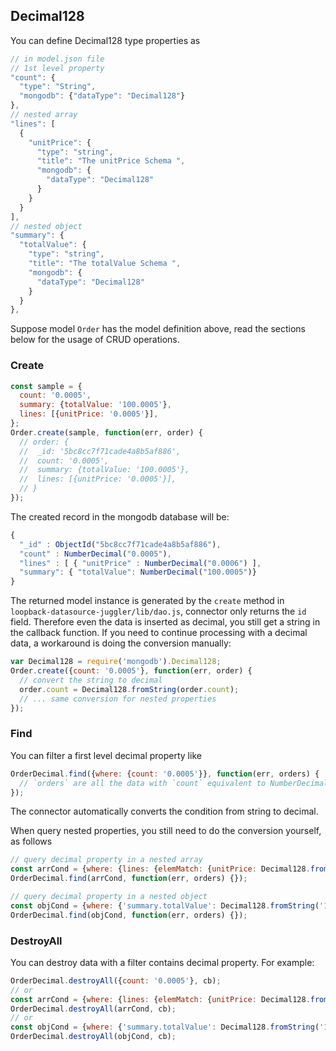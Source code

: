 ## Decimal128

You can define Decimal128 type properties as

```js
// in model.json file
// 1st level property
"count": {
  "type": "String",
  "mongodb": {"dataType": "Decimal128"}
},
// nested array
"lines": [
  {
    "unitPrice": {
      "type": "string",
      "title": "The unitPrice Schema ",
      "mongodb": {
        "dataType": "Decimal128"
      }
    }
  }
],
// nested object
"summary": {
  "totalValue": {
    "type": "string",
    "title": "The totalValue Schema ",
    "mongodb": {
      "dataType": "Decimal128"
    }
  }
},
```

Suppose model `Order` has the model definition above, read the sections below for the usage of CRUD operations.

### Create

```js
const sample = {
  count: '0.0005',
  summary: {totalValue: '100.0005'},
  lines: [{unitPrice: '0.0005'}],
};
Order.create(sample, function(err, order) {
  // order: {
  //  _id: '5bc8cc7f71cade4a8b5af886', 
  //  count: '0.0005',
  //  summary: {totalValue: '100.0005'},
  //  lines: [{unitPrice: '0.0005'}],
  // }
});
```
The created record in the mongodb database will be:

```js
{ 
  "_id" : ObjectId("5bc8cc7f71cade4a8b5af886"), 
  "count" : NumberDecimal("0.0005"),
  "lines" : [ { "unitPrice" : NumberDecimal("0.0006") ],
  "summary": { "totalValue": NumberDecimal("100.0005")}
}
```

The returned model instance is generated by the `create` method in `loopback-datasource-juggler/lib/dao.js`, connector only
returns the `id` field. Therefore even the data is inserted as decimal, you still get a string in the callback function.
If you need to continue processing with a decimal data, a workaround is doing the conversion manually:

```js
var Decimal128 = require('mongodb').Decimal128;
Order.create({count: '0.0005'}, function(err, order) {
  // convert the string to decimal
  order.count = Decimal128.fromString(order.count);
  // ... same conversion for nested properties
});
```

### Find

You can filter a first level decimal property like

```js
OrderDecimal.find({where: {count: '0.0005'}}, function(err, orders) {
  // `orders` are all the data with `count` equivalent to NumberDecimal("0.0005")
});
```

The connector automatically converts the condition from string to decimal.

When query nested properties, you still need to do the conversion yourself, as follows

```js
// query decimal property in a nested array
const arrCond = {where: {lines: {elemMatch: {unitPrice: Decimal128.fromString('0.0005')}}}};
OrderDecimal.find(arrCond, function(err, orders) {});

// query decimal property in a nested object
const objCond = {where: {'summary.totalValue': Decimal128.fromString('100.0005')}};
OrderDecimal.find(objCond, function(err, orders) {});
```

### DestroyAll

You can destroy data with a filter contains decimal property. For example:

```js
OrderDecimal.destroyAll({count: '0.0005'}, cb);
// or
const arrCond = {where: {lines: {elemMatch: {unitPrice: Decimal128.fromString('0.0005')}}}};
OrderDecimal.destroyAll(arrCond, cb);
// or
const objCond = {where: {'summary.totalValue': Decimal128.fromString('100.0005')}};
OrderDecimal.destroyAll(objCond, cb);
```
